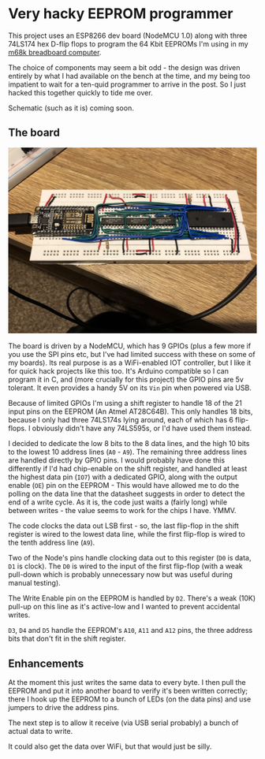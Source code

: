 # Very hacky EEPROM programmer

This project uses an ESP8266 dev board (NodeMCU 1.0) along with three 74LS174 hex D-flip flops to program the 64 Kbit EEPROMs 
I'm using in my [m68k breadboard computer](https://hackaday.io/project/164305-yet-another-m68k-homebrew).

The choice of components may seem a bit odd - the design was driven entirely by what I had available on the bench at the
time, and my being too impatient to wait for a ten-quid programmer to arrive in the post. So I just hacked this together
quickly to tide me over. 

Schematic (such as it is) coming soon. 

## The board

![Board image](board.jpg?raw=true "The board")

The board is driven by a NodeMCU, which has 9 GPIOs (plus a few more if you use the SPI pins etc, but I've had 
limited success with these on some of my boards). Its real purpose is as a WiFi-enabled IOT controller, but I like 
it for quick hack projects like this too. It's Arduino compatible so I can program it in C, and (more crucially for this
project) the GPIO pins are 5v tolerant. It even provides a handy 5V on its `Vin` pin when powered via USB.

Because of limited GPIOs I'm using a shift register to handle 18 of the 21 input pins on the EEPROM (An Atmel AT28C64B).
This only handles 18 bits, because I only had three 74LS174s lying around, each of which has 6 flip-flops. I obviously
didn't have any 74LS595s, or I'd have used them instead.

I decided to dedicate the low 8 bits to the 8 data lines, and the high 10 bits to the lowest 10 address lines (`A0` - `A9`).
The remaining three address lines are handled directly by GPIO pins. I would probably have done this differently if I'd
had chip-enable on the shift register, and handled at least the highest data pin (`IO7`) with a dedicated GPIO, along with
the output enable (`OE`) pin on the EEPROM - This would have allowed me to do the polling on the data line that
the datasheet suggests in order to detect the end of a write cycle. As it is, the code just waits a (fairly long) while
between writes - the value seems to work for the chips I have. YMMV.

The code clocks the data out LSB first - so, the last flip-flop in the shift register is wired to the lowest data line,
while the first flip-flop is wired to the tenth address line (`A9`).

Two of the Node's pins handle clocking data out to this register (`D0` is data, `D1` is clock). The `D0` is wired 
to the input of the first flip-flop (with a weak pull-down which is probably unnecessary now but was useful during 
manual testing).

The Write Enable pin on the EEPROM is handled by `D2`. There's a weak (10K) pull-up on this line as it's active-low and I 
wanted to prevent accidental writes.

`D3`, `D4` and `D5` handle the EEPROM's `A10`, `A11` and `A12` pins, the three address bits that don't fit in the
shift register.

## Enhancements

At the moment this just writes the same data to every byte. I then pull the EEPROM and put it into another board to verify it's been written correctly; there I hook up the EEPROM to a bunch of LEDs (on the data pins) and
use jumpers to drive the address pins. 

The next step is to allow it receive (via USB serial probably) a bunch
of actual data to write.

It could also get the data over WiFi, but that would just be silly.

